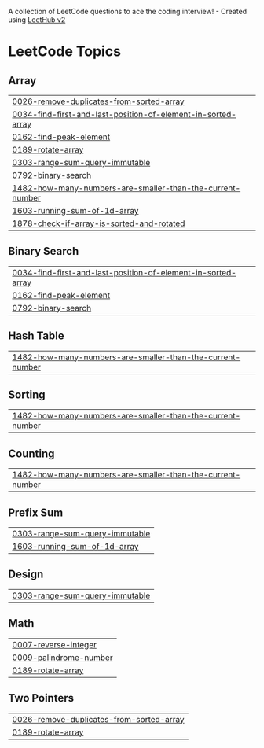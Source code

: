 A collection of LeetCode questions to ace the coding interview! - Created using [LeetHub v2](https://github.com/arunbhardwaj/LeetHub-2.0)
<!---LeetCode Topics Start-->
# LeetCode Topics
## Array
|  |
| ------- |
| [0026-remove-duplicates-from-sorted-array](https://github.com/Siddharth1947/Leetcode_Practice/tree/master/0026-remove-duplicates-from-sorted-array) |
| [0034-find-first-and-last-position-of-element-in-sorted-array](https://github.com/Siddharth1947/Leetcode_Practice/tree/master/0034-find-first-and-last-position-of-element-in-sorted-array) |
| [0162-find-peak-element](https://github.com/Siddharth1947/Leetcode_Practice/tree/master/0162-find-peak-element) |
| [0189-rotate-array](https://github.com/Siddharth1947/Leetcode_Practice/tree/master/0189-rotate-array) |
| [0303-range-sum-query-immutable](https://github.com/Siddharth1947/Leetcode_Practice/tree/master/0303-range-sum-query-immutable) |
| [0792-binary-search](https://github.com/Siddharth1947/Leetcode_Practice/tree/master/0792-binary-search) |
| [1482-how-many-numbers-are-smaller-than-the-current-number](https://github.com/Siddharth1947/Leetcode_Practice/tree/master/1482-how-many-numbers-are-smaller-than-the-current-number) |
| [1603-running-sum-of-1d-array](https://github.com/Siddharth1947/Leetcode_Practice/tree/master/1603-running-sum-of-1d-array) |
| [1878-check-if-array-is-sorted-and-rotated](https://github.com/Siddharth1947/Leetcode_Practice/tree/master/1878-check-if-array-is-sorted-and-rotated) |
## Binary Search
|  |
| ------- |
| [0034-find-first-and-last-position-of-element-in-sorted-array](https://github.com/Siddharth1947/Leetcode_Practice/tree/master/0034-find-first-and-last-position-of-element-in-sorted-array) |
| [0162-find-peak-element](https://github.com/Siddharth1947/Leetcode_Practice/tree/master/0162-find-peak-element) |
| [0792-binary-search](https://github.com/Siddharth1947/Leetcode_Practice/tree/master/0792-binary-search) |
## Hash Table
|  |
| ------- |
| [1482-how-many-numbers-are-smaller-than-the-current-number](https://github.com/Siddharth1947/Leetcode_Practice/tree/master/1482-how-many-numbers-are-smaller-than-the-current-number) |
## Sorting
|  |
| ------- |
| [1482-how-many-numbers-are-smaller-than-the-current-number](https://github.com/Siddharth1947/Leetcode_Practice/tree/master/1482-how-many-numbers-are-smaller-than-the-current-number) |
## Counting
|  |
| ------- |
| [1482-how-many-numbers-are-smaller-than-the-current-number](https://github.com/Siddharth1947/Leetcode_Practice/tree/master/1482-how-many-numbers-are-smaller-than-the-current-number) |
## Prefix Sum
|  |
| ------- |
| [0303-range-sum-query-immutable](https://github.com/Siddharth1947/Leetcode_Practice/tree/master/0303-range-sum-query-immutable) |
| [1603-running-sum-of-1d-array](https://github.com/Siddharth1947/Leetcode_Practice/tree/master/1603-running-sum-of-1d-array) |
## Design
|  |
| ------- |
| [0303-range-sum-query-immutable](https://github.com/Siddharth1947/Leetcode_Practice/tree/master/0303-range-sum-query-immutable) |
## Math
|  |
| ------- |
| [0007-reverse-integer](https://github.com/Siddharth1947/Leetcode_Practice/tree/master/0007-reverse-integer) |
| [0009-palindrome-number](https://github.com/Siddharth1947/Leetcode_Practice/tree/master/0009-palindrome-number) |
| [0189-rotate-array](https://github.com/Siddharth1947/Leetcode_Practice/tree/master/0189-rotate-array) |
## Two Pointers
|  |
| ------- |
| [0026-remove-duplicates-from-sorted-array](https://github.com/Siddharth1947/Leetcode_Practice/tree/master/0026-remove-duplicates-from-sorted-array) |
| [0189-rotate-array](https://github.com/Siddharth1947/Leetcode_Practice/tree/master/0189-rotate-array) |
<!---LeetCode Topics End-->